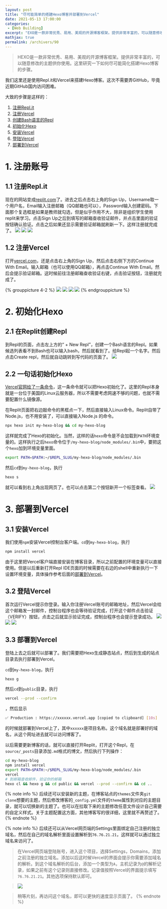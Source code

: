```yaml
---
layout: post
title: "尽可能简单的搭建Hexo博客并部署到Vercel"
date: 2021-05-13 17:00:00
categories: 
 - [Web Building]
excerpt: "EXO是一款非常优秀、易用、美观的开源博客框架。提供非常丰富的，可以随意修改的主题供你使用。这里研究一下如何尽可能简化搭建Hexo博客的步骤。我们这里还是使用Repl.it和Vercel来搭建Hexo博客。这次不需要弄GitHub，毕竟近期GitHub国内访问困难。"
mathjax: true
permalink: /archivers/90
---
```


> HEXO是一款非常优秀、易用、美观的开源博客框架。提供非常丰富的，可以随意修改的主题供你使用。这里研究一下如何尽可能简化搭建Hexo博客的步骤。

我们这里还是使用Repl.it和Vercel来搭建Hexo博客。这次不需要弄GitHub，毕竟近期GitHub国内访问困难。

大致的步骤是这样的：
1. [注册Repl.it](#11-%E6%B3%A8%E5%86%8Creplit)
2. [注册Vercel](#12-%E6%B3%A8%E5%86%8Cvercel)
3. [创建Bash语言的Repl](#21-%E5%9C%A8replit%E5%88%9B%E5%BB%BArepl)
4. [初始化Hexo](#22-%E4%B8%80%E5%8F%A5%E8%AF%9D%E5%88%9D%E5%A7%8B%E5%8C%96hexo)
5. [安装Vercel](#31-%E5%AE%89%E8%A3%85vercel)
6. [登陆Vercel](#32-%E7%99%BB%E9%99%86vercel)
7. [部署到Vercel](#33-%E9%83%A8%E7%BD%B2%E5%88%B0vercel)

# 1. 注册账号
## 1.1 注册Repl.it
现在的网站变成[replit.com](https://replit.com)了。进去之后点击右上角的Sign Up，Username取一个用户名，Email输入注册邮箱（QQ邮箱也可以），Password输入创建密码。下面那个复选框是如果是教师就勾选，但是似乎作用不大，除非是组织学生使用replit来学习。点击Sign Up之后到填写的邮箱查收验证邮件，并点击里面的验证按钮确认验证。点击之后如果还显示需要验证邮箱就刷新一下。这样注册就完成了。
![](https://img-blog.csdnimg.cn/20210513152605365.png)
![](https://img-blog.csdnimg.cn/20210513152752180.png)
![](https://img-blog.csdnimg.cn/20210513152953190.png)
## 1.2 注册Vercel
打开[vercel.com](https://vercel.com/)，还是点击右上角的Sign Up，然后点击右侧下方的Continue With Email。输入邮箱（也可以使用QQ邮箱），再点击Continue With Email。然后会提示验证邮箱。这时候前往注册邮箱查收验证右键，点击验证按钮，注册就完成了。

{% grouppicture 4-2 %}
![](https://img-blog.csdnimg.cn/20210511121841353.jpeg)
![](https://img-blog.csdnimg.cn/20210513153337342.png)
![](https://img-blog.csdnimg.cn/20210513153509427.png)
![](https://img-blog.csdnimg.cn/20210513153737338.png)
{% endgrouppicture %}

# 2. 初始化Hexo
## 2.1 在Replit创建Repl
到Repl的页面，点击左上方的“ + New Repl”，创建一个Bash语言的Repl。如果候选列表看不到Bash也可以输入bash，然后就看到了。给Repl起一个名字。然后点击Create repl，然后就自动跳转到写代码的页面了。
![](https://img-blog.csdnimg.cn/20210513154116948.png)
## 2.2 一句话初始化Hexo
[Vercel官网给了一条命令](https://vercel.com/guides/deploying-hexo-with-vercel)，这一条命令就可以把Hexo初始化了。这里的Repl本身就是一台位于美国的Linux云服务器，所以不需要考虑网速不够的问题，也就不需要配置什么镜像源。

在Replit页面把右边敲命令的黑框点一下，然后直接输入Linux命令。Replit自带了Node.js，也不用安装了，可以直接输入Node.js 的命令。
```bash
npx hexo init my-hexo-blog && cd my-hexo-blog
```

这样就完成了Hexo的初始化。当然，这样的话```hexo```命令是不会加载到```PATH```环境变量的。这样执行之后```hexo```命令位于```/my-hexo-blog/node_modules/.bin```中，要把这个```hexo```加到环境变量里面。

```bash
export PATH=$PATH:~/$REPL_SLUG/my-hexo-blog/node_modules/.bin
```

然后```cd```到```my-hexo-blog```，执行
```bash
hexo s
```
就可以看到右上角出现网页了。也可以点击第二个按钮新开一个标签查看。
![](https://img-blog.csdnimg.cn/20210513155633407.png)
# 3. 部署到Vercel
## 3.1 安装Vercel
我们使用```npm```安装Vercel控制台客户端。```cd```到```my-hexo-blog```，执行
```bash
npm install vercel
```

由于这里把Vercel客户端直接安装在博客目录，所以之前配置的环境变量可以直接使用。但是以后重新打开Repl IDE页面的时候需要在右边的shell中重新执行一下设置环境变量，具体操作参考后面的[部署到Vercel](#33-%E9%83%A8%E7%BD%B2%E5%88%B0vercel)。

## 3.2 登陆Vercel
首次运行Vercel提示你登录。输入你注册Vercel账号的邮箱地址，然后Vercel会给这个邮箱发一封邮件，控制台程序也会等待验证完成，打开这个邮件点击验证（VERIFY）按钮，点击之后就显示验证完成，控制台程序也会提示登录成功。
![](https://img-blog.csdnimg.cn/20210513160536475.png)
![](https://img-blog.csdnimg.cn/20210513160536489.png)
![](https://img-blog.csdnimg.cn/20210513160536481.png)
## 3.3 部署到Vercel
登陆上去之后就可以部署了。我们需要把Hexo生成静态站点，然后到生成的站点目录去执行部署到Vercel。

`cd`到```my-hexo-blog```，执行

```bash
hexo g
```

然后```cd```到```public```目录，执行

```bash
vercel --prod --confirm
```
，然后显示

```bash
✅ Production : https://xxxxxx.vercel.app [copied to clipboard] [10s]
```

的时候就部署到Vercel上了，其中```xxxxxx```是项目名称。这个域名就是部署好的域名，从这个网址进去就可以访问博客了。

以后需要更新博客的话，就可以直接打开Replit，打开这个Repl，在```source/_posts```目录添加```.md```格式的博文，然后执行下列操作：

```bash
cd my-hexo-blog
npm install vercel
export PATH=$PATH:~/$REPL_SLUG/my-hexo-blog/node_modules/.bin
vercel
# 到邮箱查收邮件，验证你的邮箱
hexo cl && hexo g && cd public && vercel --prod --confirm && cd ..
```

{% note info %}
后续还可以安装新的主题，在博客站点的```themes```文件夹```git clone```想要的主题，然后修改博客的```_config.yml```文件的```theme```属性到对应的主题目录，就可以切换新的主题了。也可以在拉取下来的主题修改任意文件设计自己需要的自定义样式。关于主题配置这方面，其他博客写的很详细，这里就不再赘述了。
{% endnote %}

{% note info %}
后续还可以从Vercel网页端的Settings里面绑定自己注册的独立域名，然后在自己的域名解析里面设置解析到```76.76.21.21```，这样就可以通过独立域名来访问了。

> 在Vercel网页端登陆账号，进入这个项目，选择Settings，Domains，添加之前注册的独立域名。添加以后这时候Vercel的界面会提示你需要添加域名的解析。到这个域名解析的后台，添加一个类型为```A```，主机记录为```@```的解析记录，如果之前有这个记录则直接修改。记录值按照Vercel的界面提示填写```76.76.21.21```。其他选项保持默认即可。

> ![](https://img-blog.csdnimg.cn/20210218100218514.png#pic_center)

> 稍等片刻，再访问这个域名，即可以更快的速度显示页面了。
{% endnote %}

